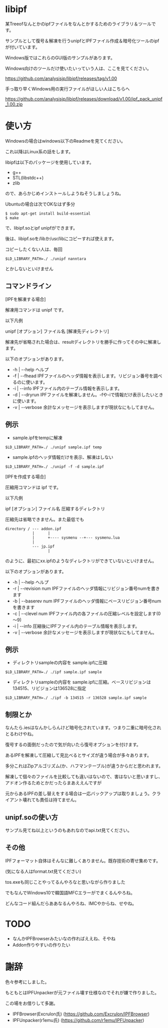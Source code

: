 libipf
===============
某Treeofなんとかのipfファイルをなんとかするためのライブラリ＆ツールです。

サンプルとして復号＆解凍を行うunipfとIPFファイル作成＆暗号化ツールのipfが付いています。

Windows版ではこれらのGUI版のサンプルがあります。

Windows向けのツールだけ使いたいっていう人は、ここを見てください。

https://github.com/analysisjp/libipf/releases/tag/v1.00

手っ取り早くWindows用の実行ファイルがほしい人はこちらへ

https://github.com/analysisjp/libipf/releases/download/v1.00/ipf_pack_unipf_1.00.zip

使い方
===============
Windowsの場合はwindows以下のReadmeを見てください。

これ以降はLinux系の話をします。

libipfは以下のパッケージを使用しています。
* g++
* STL(libstdc++)
* zlib

ので、あらかじめインストールしようねそうしましょうね。

Ubuntuの場合は次でOKなはず多分
````
$ sudo apt-get install build-essential
$ make
````
で、libipf.soとipf unipfができます。


後は、libipf.soを/libか/usr/libにコピーすれば使えます。

コピーしたくない人は、毎回

````
$LD_LIBRARY_PATH=./ ./unipf nanntara
````

とかしないといけません


コマンドライン
--------

[IPFを解凍する場合]

解凍用コマンドは unipf です。

以下凡例

unipf [オプション] ファイル名 [解凍先ディレクトリ]

解凍先が省略された場合は、resultディレクトリを勝手に作ってその中に解凍します。

以下のオプションがあります。

* -h | --help         ヘルプ
* -f | --fhead        IPFファイルのヘッダ情報を表示します。リビジョン番号を調べるのに使います。
* -i | --info         IPFファイル内のテーブル情報を表示します。
* -d | --dryrun       IPFファイルを解凍しません。-fや-iで情報だけ表示したいときに使います。
* -v | --verbose      余計なメッセージを表示しますが現状なにもしてません。

例示
--------
* sample.ipfをtempに解凍


````
$LD_LIBRARY_PATH=./ ./unipf sample.ipf temp
````

* sample.ipfのヘッダ情報だけを表示、解凍はしない


````
$LD_LIBRARY_PATH=./ ./unipf -f -d sample.ipf
````


[IPFを作成する場合]


圧縮用コマンドは ipf です。

以下凡例

ipf [オプション] ファイル名 圧縮するディレクトリ

圧縮先は省略できません。また最低でも


```` 
directory / --- addon.ipf 
            |      |
            |      +---- sysmenu --+--- sysmenu.lua
            |
            --- jp.ipf
                   |
````

のように、最初にxx.ipfのようなディレクトリができていないといけません。

以下のオプションがあります。

* -h | --help         ヘルプ
* -r | --revision num IPFファイルのヘッダ情報にリビジョン番号numを書きます
* -b | --baserev num  IPFファイルのヘッダ情報にベースリビジョン番号numを書きます
* -c | --clevel num   IPFファイル内の各ファイルの圧縮レベルを設定します(0～9)
* -i | --info         圧縮後にIPFファイル内のテーブル情報を表示します。
* -v | --verbose      余計なメッセージを表示しますが現状なにもしてません。

例示
--------
* ディレクトリsampleの内容を sample.ipfに圧縮

````
$LD_LIBRARY_PATH=./ ./ipf sample.ipf sample
````

* ディレクトリsampleの内容を sample.ipfに圧縮。ベースリビジョンは134515、リビジョンは136528に指定


````
$LD_LIBRARY_PATH=./ ./ipf -b 134515 -r 136528 sample.ipf sample
````



制限とか
--------
なんたら.iesはなんかしらんけど暗号化されています。つまり二重に暗号化されとるわけやね。

復号するの面倒だったので気が向いたら復号オプションを付けます。

あるIPFを解凍して圧縮して見比べるとサイズが違う場合が多々あります。

多分これはZipアルゴリズム(か、ハフマンテーブル)が違うからだと思われます。

解凍して個々のファイルを比較しても違いはないので、害はないと思いますし、アドオン作るためとかだったらまあええんですが

元からあるIPFの差し替えをする場合は一応バックアップは取りましょう。クライアント壊れても責任は持てません。


unipf.soの使い方
--------
サンプル見てね以上というのもあれなのでapi.txt見てください。


その他
--------
IPFフォーマット自体はそんなに難しくありません。既存技術の寄せ集めです。

(気になる人はformat.txt見てください)

tos.exeも同じことやってるんやろなと思いながら作りました

でもなんでWindows10で韓国語MFCエラーがでまくるんやろね。

どんなコード組んだらああなるんやろね、IMCやからね、せやね。



TODO
===============
* なんかIPFBrowserみたいなの作ればええね、そやね
* Addon作りやすいの作りたい

謝辞
===============
色々参考にしました。

もともとはIPFUnpackerが元ファイル壊す仕様なのでそれが嫌で作りました。

この場をお借りして多謝。

* IPFBrowser(Excrulon氏) (https://github.com/Excrulon/IPFBrowser)
* IPFUnpacker(r1emu氏) (https://github.com/r1emu/IPFUnpacker)

